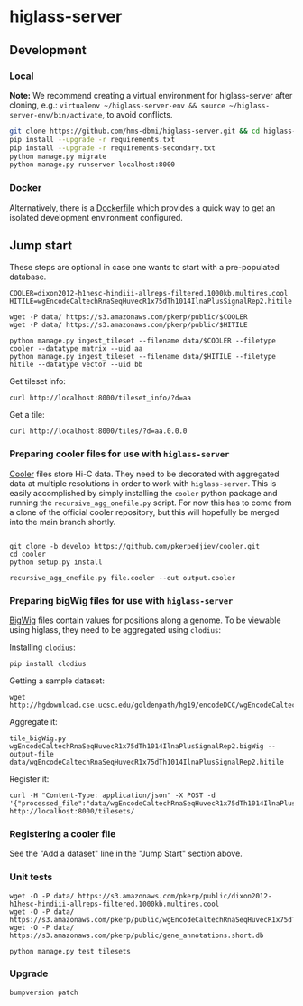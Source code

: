 # higlass-server

## Development

### Local

**Note:** We recommend creating a virtual environment for higlass-server after cloning, e.g.: 
`virtualenv ~/higlass-server-env && source ~/higlass-server-env/bin/activate`, to avoid conflicts.

```bash
git clone https://github.com/hms-dbmi/higlass-server.git && cd higlass-server
pip install --upgrade -r requirements.txt
pip install --upgrade -r requirements-secondary.txt
python manage.py migrate
python manage.py runserver localhost:8000
```

### Docker

Alternatively, there is a [Dockerfile](docker-context/Dockerfile) which provides a quick way
to get an isolated development environment configured.

## Jump start

These steps are optional in case one wants to start with a pre-populated database.

```
COOLER=dixon2012-h1hesc-hindiii-allreps-filtered.1000kb.multires.cool
HITILE=wgEncodeCaltechRnaSeqHuvecR1x75dTh1014IlnaPlusSignalRep2.hitile

wget -P data/ https://s3.amazonaws.com/pkerp/public/$COOLER
wget -P data/ https://s3.amazonaws.com/pkerp/public/$HITILE

python manage.py ingest_tileset --filename data/$COOLER --filetype cooler --datatype matrix --uid aa
python manage.py ingest_tileset --filename data/$HITILE --filetype hitile --datatype vector --uid bb
```

Get tileset info:

```
curl http://localhost:8000/tileset_info/?d=aa
```

Get a tile:

```
curl http://localhost:8000/tiles/?d=aa.0.0.0
```

### Preparing cooler files for use with `higlass-server`

[Cooler](https://github.com/mirnylab/cooler) files store Hi-C data. They need to be decorated with aggregated data at multiple resolutions in order to work with `higlass-server`.
This is easily accomplished by simply installing the `cooler` python package and running the `recursive_agg_onefile.py` script. For now this has to come from a clone of the
official cooler repository, but this will hopefully be merged into the main branch shortly.

```

git clone -b develop https://github.com/pkerpedjiev/cooler.git
cd cooler
python setup.py install

recursive_agg_onefile.py file.cooler --out output.cooler
```

### Preparing bigWig files for use with `higlass-server`

[BigWig](https://genome.ucsc.edu/goldenpath/help/bigWig.html) files contain values for positions along a genome. To be viewable using higlass, they need to be aggregated using `clodius`:

Installing `clodius`:

```
pip install clodius
```

Getting a sample dataset:

```
wget http://hgdownload.cse.ucsc.edu/goldenpath/hg19/encodeDCC/wgEncodeCaltechRnaSeq/wgEncodeCaltechRnaSeqHuvecR1x75dTh1014IlnaPlusSignalRep2.bigWig
```

Aggregate it:

```
tile_bigWig.py wgEncodeCaltechRnaSeqHuvecR1x75dTh1014IlnaPlusSignalRep2.bigWig --output-file data/wgEncodeCaltechRnaSeqHuvecR1x75dTh1014IlnaPlusSignalRep2.hitile
```

Register it:

```
curl -H "Content-Type: application/json" -X POST -d '{"processed_file":"data/wgEncodeCaltechRnaSeqHuvecR1x75dTh1014IlnaPlusSignalRep2","file_type":"hitile"}' http://localhost:8000/tilesets/
```

### Registering a cooler file

See the "Add a dataset" line in the "Jump Start" section above.

### Unit tests

```
wget -O -P data/ https://s3.amazonaws.com/pkerp/public/dixon2012-h1hesc-hindiii-allreps-filtered.1000kb.multires.cool
wget -O -P data/ https://s3.amazonaws.com/pkerp/public/wgEncodeCaltechRnaSeqHuvecR1x75dTh1014IlnaPlusSignalRep2.hitile
wget -O -P data/ https://s3.amazonaws.com/pkerp/public/gene_annotations.short.db

python manage.py test tilesets
```

### Upgrade

```
bumpversion patch
```
